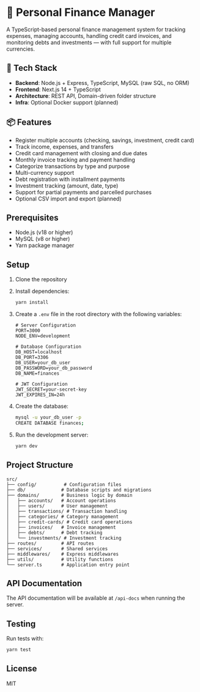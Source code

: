 # 💸 Personal Finance Manager

A TypeScript-based personal finance management system for tracking expenses, managing accounts, handling credit card invoices, and monitoring debts and investments — with full support for multiple currencies.

## 🚀 Tech Stack

- **Backend**: Node.js + Express, TypeScript, MySQL (raw SQL, no ORM)
- **Frontend**: Next.js 14 + TypeScript
- **Architecture**: REST API, Domain-driven folder structure
- **Infra**: Optional Docker support (planned)

## 📦 Features

- Register multiple accounts (checking, savings, investment, credit card)
- Track income, expenses, and transfers
- Credit card management with closing and due dates
- Monthly invoice tracking and payment handling
- Categorize transactions by type and purpose
- Multi-currency support
- Debt registration with installment payments
- Investment tracking (amount, date, type)
- Support for partial payments and parcelled purchases
- Optional CSV import and export (planned)

## Prerequisites

- Node.js (v18 or higher)
- MySQL (v8 or higher)
- Yarn package manager

## Setup

1. Clone the repository
2. Install dependencies:
   ```bash
   yarn install
   ```

3. Create a `.env` file in the root directory with the following variables:
   ```
   # Server Configuration
   PORT=3000
   NODE_ENV=development

   # Database Configuration
   DB_HOST=localhost
   DB_PORT=3306
   DB_USER=your_db_user
   DB_PASSWORD=your_db_password
   DB_NAME=finances

   # JWT Configuration
   JWT_SECRET=your-secret-key
   JWT_EXPIRES_IN=24h
   ```

4. Create the database:
   ```bash
   mysql -u your_db_user -p
   CREATE DATABASE finances;
   ```

5. Run the development server:
   ```bash
   yarn dev
   ```

## Project Structure

```
src/
├── config/          # Configuration files
├── db/             # Database scripts and migrations
├── domains/        # Business logic by domain
│   ├── accounts/   # Account operations
│   ├── users/      # User management
│   ├── transactions/ # Transaction handling
│   ├── categories/ # Category management
│   ├── credit-cards/ # Credit card operations
│   ├── invoices/   # Invoice management
│   ├── debts/      # Debt tracking
│   └── investments/ # Investment tracking
├── routes/         # API routes
├── services/       # Shared services
├── middlewares/    # Express middlewares
├── utils/          # Utility functions
└── server.ts       # Application entry point
```

## API Documentation

The API documentation will be available at `/api-docs` when running the server.

## Testing

Run tests with:
```bash
yarn test
```

## License

MIT